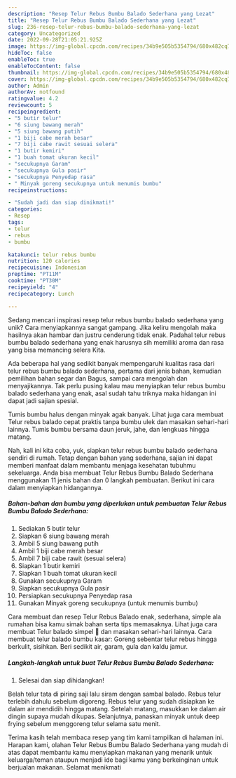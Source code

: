```yaml
---
description: "Resep Telur Rebus Bumbu Balado Sederhana yang Lezat"
title: "Resep Telur Rebus Bumbu Balado Sederhana yang Lezat"
slug: 236-resep-telur-rebus-bumbu-balado-sederhana-yang-lezat
category: Uncategorized
date: 2022-09-28T21:05:21.925Z
image: https://img-global.cpcdn.com/recipes/34b9e505b5354794/680x482cq70/telur-rebus-bumbu-balado-sederhana-foto-resep-utama.jpg
hideToc: false
enableToc: true
enableTocContent: false
thumbnail: https://img-global.cpcdn.com/recipes/34b9e505b5354794/680x482cq70/telur-rebus-bumbu-balado-sederhana-foto-resep-utama.jpg
cover: https://img-global.cpcdn.com/recipes/34b9e505b5354794/680x482cq70/telur-rebus-bumbu-balado-sederhana-foto-resep-utama.jpg
author: Admin
authorAv: notfound
ratingvalue: 4.2
reviewcount: 5
recipeingredient:
- "5 butir telur"
- "6 siung bawang merah"
- "5 siung bawang putih"
- "1 biji cabe merah besar"
- "7 biji cabe rawit sesuai selera"
- "1 butir kemiri"
- "1 buah tomat ukuran kecil"
- "secukupnya Garam"
- "secukupnya Gula pasir"
- "secukupnya Penyedap rasa"
- " Minyak goreng secukupnya untuk menumis bumbu"
recipeinstructions:

- "Sudah jadi dan siap dinikmati!"
categories:
- Resep
tags:
- telur
- rebus
- bumbu

katakunci: telur rebus bumbu 
nutrition: 120 calories
recipecuisine: Indonesian
preptime: "PT11M"
cooktime: "PT30M"
recipeyield: "4"
recipecategory: Lunch

---
```





Sedang mencari inspirasi resep telur rebus bumbu balado sederhana yang unik? Cara menyiapkannya sangat gampang. Jika keliru mengolah maka hasilnya akan hambar dan justru cenderung tidak enak. Padahal telur rebus bumbu balado sederhana yang enak harusnya sih memiliki aroma dan rasa yang bisa memancing selera Kita.





Ada beberapa hal yang sedikit banyak mempengaruhi kualitas rasa dari telur rebus bumbu balado sederhana, pertama dari jenis bahan, kemudian pemilihan bahan segar dan Bagus, sampai cara mengolah dan menyajikannya. Tak perlu pusing kalau mau menyiapkan telur rebus bumbu balado sederhana yang enak,      asal sudah tahu triknya maka hidangan ini dapat jadi sajian spesial.














Tumis bumbu halus dengan minyak agak banyak. Lihat juga cara membuat Telur rebus balado cepat praktis tanpa bumbu ulek dan masakan sehari-hari lainnya. Tumis bumbu bersama daun jeruk, jahe, dan lengkuas hingga matang.






Nah, kali ini kita coba, yuk, siapkan telur rebus bumbu balado sederhana sendiri di rumah. Tetap dengan bahan yang sederhana, sajian ini dapat memberi manfaat dalam membantu menjaga kesehatan tubuhmu sekeluarga. Anda bisa membuat Telur Rebus Bumbu Balado Sederhana menggunakan 11 jenis bahan dan 0 langkah pembuatan. Berikut ini cara dalam menyiapkan hidangannya.

<!--inarticleads1-->

##### Bahan-bahan dan bumbu yang diperlukan untuk pembuatan Telur Rebus Bumbu Balado Sederhana:

1. Sediakan 5 butir telur
1. Siapkan 6 siung bawang merah
1. Ambil 5 siung bawang putih
1. Ambil 1 biji cabe merah besar
1. Ambil 7 biji cabe rawit (sesuai selera)
1. Siapkan 1 butir kemiri
1. Siapkan 1 buah tomat ukuran kecil
1. Gunakan secukupnya Garam
1. Siapkan secukupnya Gula pasir
1. Persiapkan secukupnya Penyedap rasa
1. Gunakan  Minyak goreng secukupnya (untuk menumis bumbu)


Cara membuat dan resep Telur Rebus Balado enak, sederhana, simple ala rumahan bisa kamu simak bahan serta tips memasaknya. Lihat juga cara membuat Telur balado simpel 🤤 dan masakan sehari-hari lainnya. Cara membuat telur balado bumbu kasar: Goreng sebentar telur rebus hingga berkulit, sisihkan. Beri sedikit air, garam, gula dan kaldu jamur. 

<!--inarticleads2-->

##### Langkah-langkah untuk buat Telur Rebus Bumbu Balado Sederhana:


1. Selesai dan siap dihidangkan!

Belah telur tata di piring saji lalu siram dengan sambal balado. Rebus telur terlebih dahulu sebelum digoreng. Rebus telur yang sudah disiapkan ke dalam air mendidih hingga matang. Setelah matang, masukkan ke dalam air dingin supaya mudah dikupas. Selanjutnya, panaskan minyak untuk deep frying sebelum menggoreng telur selama satu menit. 

Terima kasih telah membaca resep yang tim kami tampilkan di halaman ini. Harapan kami, olahan Telur Rebus Bumbu Balado Sederhana yang mudah di atas dapat membantu kamu menyiapkan makanan yang menarik untuk keluarga/teman ataupun menjadi ide bagi kamu yang berkeinginan untuk berjualan makanan. Selamat menikmati
